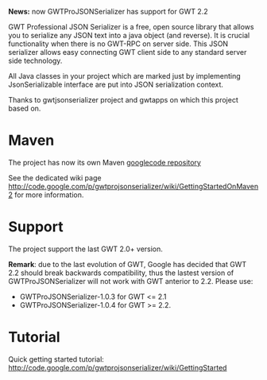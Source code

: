 **News:** now GWTProJSONSerializer has support for GWT 2.2

GWT Professional JSON Serializer is a free, open source library that allows you to serialize any JSON text into a java object (and reverse). It is crucial functionality when there is no GWT-RPC on server side. This JSON serializer allows easy connecting GWT client side to any standard server side technology.

All Java classes in your project which are marked just by implementing JsonSerializable interface are put into JSON serialization context.

Thanks to gwtjsonserializer project and gwtapps on which this project based on.

# Maven #
The project has now its own Maven [googlecode repository](http://gwtprojsonserializer.googlecode.com/svn/repo/)

See the dedicated wiki page http://code.google.com/p/gwtprojsonserializer/wiki/GettingStartedOnMaven2 for more information.

# Support #
The project support the last GWT 2.0+ version.

**Remark**: due to the last evolution of GWT, Google has decided that GWT 2.2 should break backwards compatibility, thus the lastest version of GWTProJSONSerializer will not work with GWT anterior to 2.2. Please use:
  * GWTProJSONSerializer-1.0.3 for GWT <= 2.1
  * GWTProJSONSerializer-1.0.4 for GWT >= 2.2.

# Tutorial #
Quick getting started tutorial: http://code.google.com/p/gwtprojsonserializer/wiki/GettingStarted